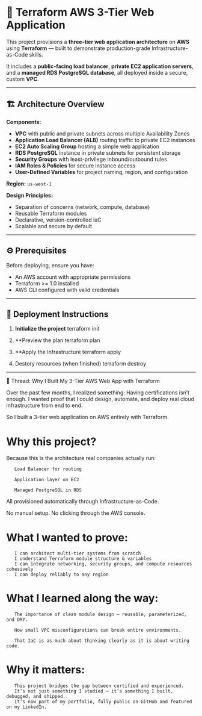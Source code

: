 # 🚀 Terraform AWS 3-Tier Web Application

This project provisions a **three-tier web application architecture** on **AWS** using **Terraform** — built to demonstrate production-grade Infrastructure-as-Code skills.

It includes a **public-facing load balancer**, **private EC2 application servers**, and a **managed RDS PostgreSQL database**, all deployed inside a secure, custom **VPC**.

---

## 🏗️ Architecture Overview

**Components:**
- **VPC** with public and private subnets across multiple Availability Zones
- **Application Load Balancer (ALB)** routing traffic to private EC2 instances
- **EC2 Auto Scaling Group** hosting a simple web application
- **RDS PostgreSQL** instance in private subnets for persistent storage
- **Security Groups** with least-privilege inbound/outbound rules
- **IAM Roles & Policies** for secure instance access
- **User-Defined Variables** for project naming, region, and configuration

**Region:** `us-west-1`

**Design Principles:**
- Separation of concerns (network, compute, database)
- Reusable Terraform modules
- Declarative, version-controlled IaC
- Scalable and secure by default

---

## ⚙️ Prerequisites

Before deploying, ensure you have:
- An AWS account with appropriate permissions  
- Terraform >= 1.0 installed  
- AWS CLI configured with valid credentials  

---

## 🚀 Deployment Instructions

1. **Initialize the project**
       terraform init
   
2. **Preview the plan
       terraform plan
   
3. **Apply the Infrastructure
       terraform apply
   
4. Destory resources (when finished)
       terraform destroy

   
-----------------------------------------------------------------------------------------------------------

🚀 Thread: Why I Built My 3-Tier AWS Web App with Terraform

Over the past few months, I realized something:
       Having certifications isn’t enough.
       I wanted proof that I could design, automate, and deploy real cloud infrastructure from end to end.

So I built a 3-tier web application on AWS entirely with Terraform.

# Why this project?

Because this is the architecture real companies actually run:

       Load Balancer for routing

       Application layer on EC2

       Managed PostgreSQL in RDS
       
All provisioned automatically through Infrastructure-as-Code.

No manual setup. No clicking through the AWS console.

# What I wanted to prove:
       I can architect multi-tier systems from scratch
       I understand Terraform module structure & variables
       I can integrate networking, security groups, and compute resources cohesively
       I can deploy reliably to any region

# What I learned along the way:

       The importance of clean module design — reusable, parameterized, and DRY.

       How small VPC misconfigurations can break entire environments.

       That IaC is as much about thinking clearly as it is about writing code.

# Why it matters:
       This project bridges the gap between certified and experienced.
       It’s not just something I studied — it’s something I built, debugged, and shipped.
       It’s now part of my portfolio, fully public on GitHub and featured on my LinkedIn.
